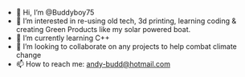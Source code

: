 - 👋 Hi, I’m @Buddyboy75
- 👀 I’m interested in re-using old tech, 3d printing, learning coding & creating Green Products like my solar powered boat.
- 🌱 I’m currently learning C++
- 💞️ I’m looking to collaborate on any projects to help combat climate change
- 📫 How to reach me: andy-budd@hotmail.com

<!---
Buddyboy75/Buddyboy75 is a ✨ special ✨ repository because its `README.md` (this file) appears on your GitHub profile.
You can click the Preview link to take a look at your changes.
--->
